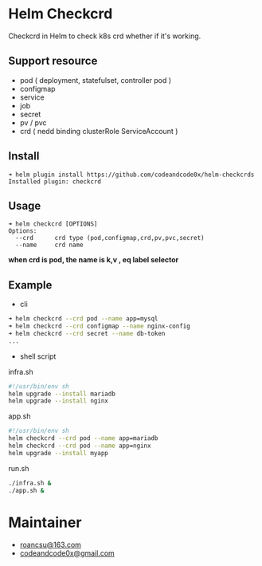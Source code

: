 # Helm Checkcrd
Checkcrd in Helm to check k8s crd whether if it's working.

## Support resource
- pod ( deployment, statefulset, controller pod )
- configmap
- service
- job
- secret
- pv / pvc
- crd ( nedd binding clusterRole ServiceAccount )

## Install

```
➜ helm plugin install https://github.com/codeandcode0x/helm-checkcrds
Installed plugin: checkcrd
```

## Usage

```
➜ helm checkcrd [OPTIONS]
Options:
  --crd      crd type (pod,configmap,crd,pv,pvc,secret)
  --name     crd name

```

**when crd is pod, the name is k,v , eq label selector**


## Example
- cli
```sh
➜ helm checkcrd --crd pod --name app=mysql
➜ helm checkcrd --crd configmap --name nginx-config
➜ helm checkcrd --crd secret --name db-token
...
```

- shell script <br>

infra.sh
```sh
#!/usr/bin/env sh
helm upgrade --install mariadb
helm upgrade --install nginx
```
app.sh
```sh
#!/usr/bin/env sh
helm checkcrd --crd pod --name app=mariadb
helm checkcrd --crd pod --name app=nginx
helm upgrade --install myapp
```
run.sh
```sh
./infra.sh &
./app.sh &
```

# Maintainer
- roancsu@163.com
- codeandcode0x@gmail.com